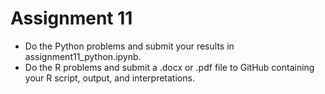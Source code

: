 # Assignment 11

* Do the Python problems and submit your results in assignment11_python.ipynb.
* Do the R problems and submit a .docx or .pdf file to GitHub containing your R script, output, and interpretations.
